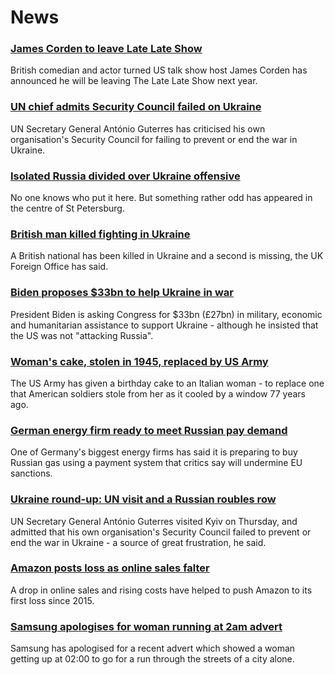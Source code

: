 # News
### [James Corden to leave Late Late Show](https://www.bbc.com/news/entertainment-arts-61267036)
British comedian and actor turned US talk show host James Corden has announced he will be leaving The Late Late Show next year.
### [UN chief admits Security Council failed on Ukraine](https://www.bbc.com/news/world-europe-61265635)
UN Secretary General António Guterres has criticised his own organisation's Security Council for failing to prevent or end the war in Ukraine.
### [Isolated Russia divided over Ukraine offensive](https://www.bbc.com/news/world-europe-61262292)
No one knows who put it here. But something rather odd has appeared in the centre of St Petersburg. 
### [British man killed fighting in Ukraine](https://www.bbc.com/news/uk-61260402)
A British national has been killed in Ukraine and a second is missing, the UK Foreign Office has said.
### [Biden proposes $33bn to help Ukraine in war](https://www.bbc.com/news/world-us-canada-61260511)
President Biden is asking Congress for $33bn (£27bn) in military, economic and humanitarian assistance to support Ukraine - although he insisted that the US was not "attacking Russia". 
### [Woman's cake, stolen in 1945, replaced by US Army](https://www.bbc.com/news/world-us-canada-61265618)
The US Army has given a birthday cake to an Italian woman - to replace one that American soldiers stole from her as it cooled by a window 77 years ago.
### [German energy firm ready to meet Russian pay demand](https://www.bbc.com/news/business-61257846)
One of Germany's biggest energy firms has said it is preparing to buy Russian gas using a payment system that critics say will undermine EU sanctions.
### [Ukraine round-up: UN visit and a Russian roubles row](https://www.bbc.com/news/world-europe-61261925)
UN Secretary General António Guterres visited Kyiv on Thursday, and admitted that his own organisation's Security Council failed to prevent or end the war in Ukraine - a source of great frustration, he said. 
### [Amazon posts loss as online sales falter](https://www.bbc.com/news/business-61264509)
A drop in online sales and rising costs have helped to push Amazon to its first loss since 2015.
### [Samsung apologises for woman running at 2am advert](https://www.bbc.com/news/newsbeat-61242917)
Samsung has apologised for a recent advert which showed a woman getting up at 02:00 to go for a run through the streets of a city alone.
